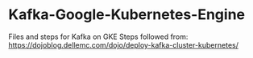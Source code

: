 # Kafka-Google-Kubernetes-Engine
Files and steps for Kafka on GKE
Steps followed from:
https://dojoblog.dellemc.com/dojo/deploy-kafka-cluster-kubernetes/
